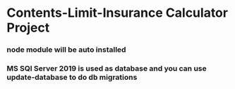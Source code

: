 # Contents-Limit-Insurance Calculator Project

### node module will be auto installed 

### MS SQl Server 2019 is used as database and you can use update-database to do db migrations
